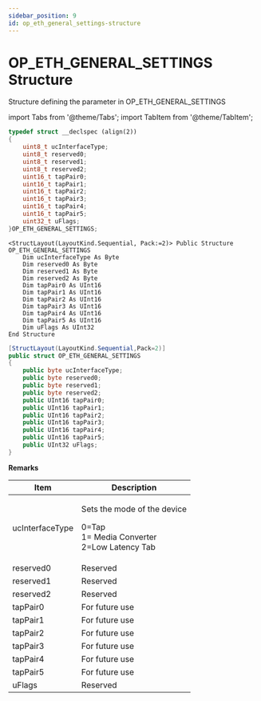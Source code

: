```yaml
---
sidebar_position: 9
id: op_eth_general_settings-structure
---
```


# OP_ETH_GENERAL_SETTINGS Structure

Structure defining the parameter in OP\_ETH\_GENERAL\_SETTINGS

import Tabs from '@theme/Tabs';
import TabItem from '@theme/TabItem';

<Tabs>
<TabItem value="cpp" label="C/C++ Declare" default>

```cpp
typedef struct __declspec (align(2))
{
    uint8_t ucInterfaceType;
    uint8_t reserved0;
    uint8_t reserved1;
    uint8_t reserved2;
    uint16_t tapPair0;
    uint16_t tapPair1;
    uint16_t tapPair2;
    uint16_t tapPair3;
    uint16_t tapPair4;
    uint16_t tapPair5;
    uint32_t uFlags;
}OP_ETH_GENERAL_SETTINGS;
```
</TabItem>

<TabItem value="vbnet" label="Visual Basic .NET Declare">

```vbnet
<StructLayout(LayoutKind.Sequential, Pack:=2)> Public Structure OP_ETH_GENERAL_SETTINGS
    Dim ucInterfaceType As Byte
    Dim reserved0 As Byte
    Dim reserved1 As Byte
    Dim reserved2 As Byte
    Dim tapPair0 As UInt16
    Dim tapPair1 As UInt16
    Dim tapPair2 As UInt16
    Dim tapPair3 As UInt16
    Dim tapPair4 As UInt16
    Dim tapPair5 As UInt16
    Dim uFlags As UInt32
End Structure
```
</TabItem>

<TabItem value="c#" label="C# Declare">

```csharp
[StructLayout(LayoutKind.Sequential,Pack=2)]
public struct OP_ETH_GENERAL_SETTINGS
{
    public byte ucInterfaceType;
    public byte reserved0;
    public byte reserved1;
    public byte reserved2;
    public UInt16 tapPair0;
    public UInt16 tapPair1;
    public UInt16 tapPair2;
    public UInt16 tapPair3;
    public UInt16 tapPair4;
    public UInt16 tapPair5;
    public UInt32 uFlags;
}
```
</TabItem>
</Tabs>

**Remarks**

| Item            | Description                                                                                     |
| --------------- | ----------------------------------------------------------------------------------------------- |
| ucInterfaceType | <p>Sets the mode of the device</p><p>0=Tap <br/> 1= Media Converter <br/> 2=Low Latency Tab</p> |
| reserved0       | Reserved                                                                                        |
| reserved1       | Reserved                                                                                        |
| reserved2       | Reserved                                                                                        |
| tapPair0        | For future use                                                                                  |
| tapPair1        | For future use                                                                                  |
| tapPair2        | For future use                                                                                  |
| tapPair3        | For future use                                                                                  |
| tapPair4        | For future use                                                                                  |
| tapPair5        | For future use                                                                                  |
| uFlags          | Reserved                                                                                        |
